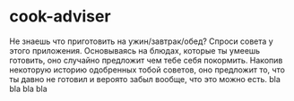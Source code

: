# cook-adviser
Не знаешь что приготовить на ужин/завтрак/обед? Спроси совета у этого приложения.
Основываясь на блюдах, которые ты умеешь готовить, оно случайно предложит чем тебе себя покормить.
Накопив некоторую историю одобренных тобой советов, оно предложит то, что ты давно не готовил и вероято забыл вообще, что это можно есть.
bla bla bla bla
